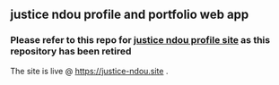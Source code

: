 ## justice ndou profile and portfolio web app

### Please refer to this repo for [justice ndou profile site](https://github.com/freelancing-solutions/freelancing-profile) as this repository has been retired


The site is live @ https://justice-ndou.site .



